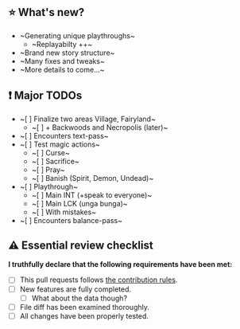 ## ⭐️ What's new?
- ~Generating unique playthroughs~
  - ~Replayabilty ++~
- ~Brand new story structure~
- ~Many fixes and tweaks~
- ~More details to come...~

## ❗️ Major TODOs
- ~[ ]  Finalize two areas Village, Fairyland~
  - ~[ ]  + Backwoods and Necropolis (later)~
- ~[ ]  Encounters text-pass~
- ~[ ]  Test magic actions~
  - ~[ ]  Curse~
  - ~[ ]  Sacrifice~
  - ~[ ]  Pray~
  - ~[ ]  Banish (Spirit, Demon, Undead)~
- ~[ ]  Playthrough~
  - ~[ ] Main INT (+speak to everyone)~
  - ~[ ] Main LCK (unga bunga)~
  - ~[ ] With mistakes~
- ~[ ]  Encounters balance-pass~

## ⚠️ Essential review checklist
**I truthfully declare that the following requirements have been met:**
- [ ] This pull requests follows [the contribution rules](https://github.com/IGPenguin/webcrawler/blob/live/.github/CONTRIBUTING.md "the contribution rules").
- [ ] New features are fully completed.
  - [ ] What about the data though?
- [ ] File diff has been examined thoroughly.
- [ ] All changes have been properly tested.
